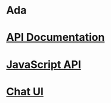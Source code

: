 # Ada
# [API Documentation](/api/index.md)
# [JavaScript API](https://github.com/AdaSupport/chaperone/README.md)
# [Chat UI](/chat/chat.md)
